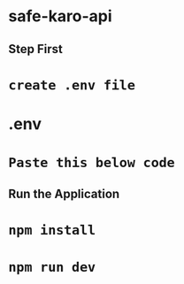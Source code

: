 # safe-karo-api
## Step First 
# `create .env file`
# .env
#  `Paste this below code` 

<!-- PORT = 8000
//for local db
DATEBASE_URL = "mongodb://127.0.0.1:27017"
//for cloud db
DATEBASE_URL = "mongodb+srv://nikhilbluesparing:safekaro123@cluster0.afvzzxw.mongodb.net/?retryWrites=true&w=majority&appName=Cluster0"
Server URL="mongodb+srv://garimabathlabluespraing:Safekaro@24@cluster0.d2qm5l9.mongodb.net/?retryWrites=true&w=majority&appName=Cluster0"
JWT_SECRET_KEY= your-secret-key -->

## Run the Application  
# `npm install`

# `npm run dev`
